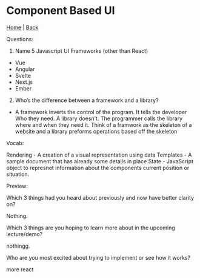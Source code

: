 # Component Based UI

[Home](/README.md) | [Back](/401-main/401TableofContents.md)

Questions:


1. Name 5 Javascript UI Frameworks (other than React)
  - Vue
  - Angular
  - Svelte
  - Next.js
  - Ember


2. Who’s the difference between a framework and a library?
  - A framework inverts the control of the program. It tells the developer Who they need. A library doesn't. The programmer calls the library where and when they need it.
  Think of a framwork as the skeleton of a website and a library preforms operations based off the skeleton


Vocab:

Rendering - A creation of a visual representation using data
Templates - A sample document that has already some details in place
State - JavaScript object to represnet information about the components current position or situation.


Preview:

Which 3 things had you heard about previously and now have better clarity on?

Nothing. 

Which 3 things are you hoping to learn more about in the upcoming lecture/demo?

nothingg.


Who are you most excited about trying to implement or see how it works?

more react
